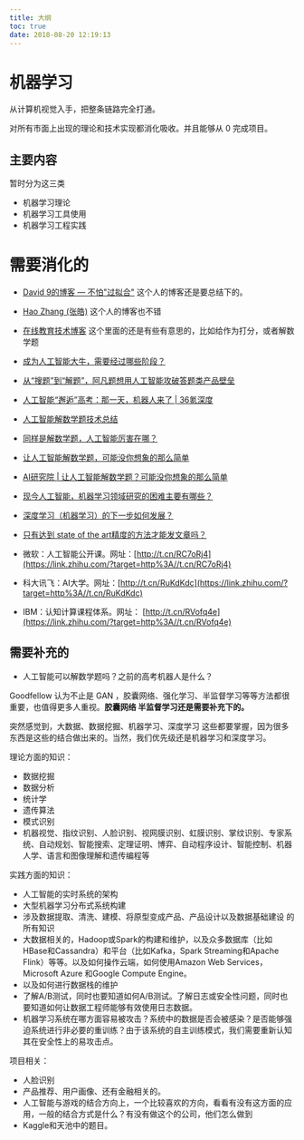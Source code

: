 ```yaml
---
title: 大纲
toc: true
date: 2018-08-20 12:19:13
---
```


# 机器学习

从计算机视觉入手，把整条链路完全打通。

对所有市面上出现的理论和技术实现都消化吸收。并且能够从 0 完成项目。


## 主要内容

暂时分为这三类


- 机器学习理论
- 机器学习工具使用
- 机器学习工程实践


# 需要消化的


- [David 9的博客 — 不怕"过拟合"](http://nooverfit.com/wp/) 这个人的博客还是要总结下的。

- [Hao Zhang (张皓)](https://sites.google.com/view/haozhang?pli=1) 这个人的博客也不错
- [在线教育技术博客](https://www.mathgeeker.com/) 这个里面的还是有些有意思的，比如给作为打分，或者解数学题
- [成为人工智能大牛，需要经过哪些阶段？](https://zhuanlan.zhihu.com/p/29595944)

- [从“搜题”到“解题”，阿凡题想用人工智能攻破答题类产品壁垒](http://36kr.com/p/532721.html)
- [人工智能“邂逅”高考：那一天，机器人来了 | 36氪深度](https://36kr.com/p/5078919.html)
- [人工智能解数学题技术总结](https://www.mathgeeker.com/2018/04/28/auto-mathsolver-0/)
- [同样是解数学题，人工智能厉害在哪？](https://www.pingwest.com/a/69329)
- [让人工智能解数学题，可能没你想象的那么简单](https://www.msra.cn/zh-cn/news/features/computer-problem-solving-system-20170228)
- [AI研究院 | 让人工智能解数学题？可能没你想象的那么简单](http://dy.163.com/v2/article/detail/CECOT5K70511CUKV.html)

- [现今人工智能，机器学习领域研究的困难主要有哪些？](https://www.zhihu.com/question/32148241)

- [深度学习（机器学习）的下一步如何发展？](https://www.zhihu.com/question/47602063)


- [只有达到 state of the art精度的方法才能发文章吗？](https://www.zhihu.com/question/40910316)

- 微软：人工智能公开课。网址：[http://t.cn/RC7oRj4](https://link.zhihu.com/?target=http%3A//t.cn/RC7oRj4)

- 科大讯飞：AI大学。网址：[http://t.cn/RuKdKdc](https://link.zhihu.com/?target=http%3A//t.cn/RuKdKdc)

- IBM：认知计算课程体系。网址： [http://t.cn/RVofq4e](https://link.zhihu.com/?target=http%3A//t.cn/RVofq4e)


## 需要补充的

- 人工智能可以解数学题吗？之前的高考机器人是什么？

Goodfellow 认为不止是 GAN ，胶囊网络、强化学习、半监督学习等等方法都很重要，也值得更多人重视。**胶囊网络 半监督学习还是需要补充下的。**

突然感觉到，大数据、数据挖掘、机器学习、深度学习 这些都要掌握，因为很多东西是这些的结合做出来的。当然，我们优先级还是机器学习和深度学习。

理论方面的知识：

- 数据挖掘
- 数据分析
- 统计学
- 遗传算法
- 模式识别
- 机器视觉、指纹识别、人脸识别、视网膜识别、虹膜识别、掌纹识别、专家系统、自动规划、智能搜索、定理证明、博弈、自动程序设计、智能控制、机器人学、语言和图像理解和遗传编程等


实践方面的知识：


- 人工智能的实时系统的架构
- 大型机器学习分布式系统构建
- 涉及数据提取、清洗、建模、将原型变成产品、产品设计以及数据基础建设 的所有知识
- 大数据相关的，Hadoop或Spark的构建和维护，以及众多数据库（比如HBase和Cassandra）和平台（比如Kafka，Spark Streaming和Apache Flink）等等。以及如何操作云端，如何使用Amazon Web Services，Microsoft Azure 和Google Compute Engine。
- 以及如何进行数据栈的维护
- 了解A/B测试，同时也要知道如何A/B测试。了解日志或安全性问题，同时也要知道如何让数据工程师能够有效使用日志数据。
- 机器学习系统在哪方面容易被攻击？系统中的数据是否会被感染？是否能够强迫系统进行非必要的重训练？由于该系统的自主训练模式，我们需要重新认知其在安全性上的易攻击点。


项目相关：


* 人脸识别
* 产品推荐、用户画像、还有金融相关的。
* 人工智能与游戏的结合方向上，一个比较喜欢的方向，看看有没有这方面的应用，一般的结合方式是什么？有没有做这个的公司，他们怎么做到
* Kaggle和天池中的题目。

